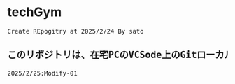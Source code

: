 # techGym
<pre>Create REpogitry at 2025/2/24 By sato</pre>
## <pre>このリポジトリは、在宅PCのVCSode上のGitローカルプロジェクトと同期しています。</pre>
<pre>2025/2/25:Modify-01</pre>


